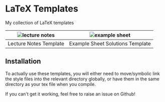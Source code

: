 # LaTeX Templates

My collection of LaTeX templates

| ![lecture notes](https://i.imgur.com/lwIyIeC.png) | ![example sheet](https://i.imgur.com/0uYhlyX.png) |
| ------------------------------------------------- | ------------------------------------------------- |
| Lecture Notes Template                            | Example Sheet Solutions Template                  |

## Installation

To actually use these templates, you will either need to move/symbolic link the style files into the relevant directory globally, or have them in the same directory as your tex file when you compile.

If you can't get it working, feel free to raise an issue on Github!

